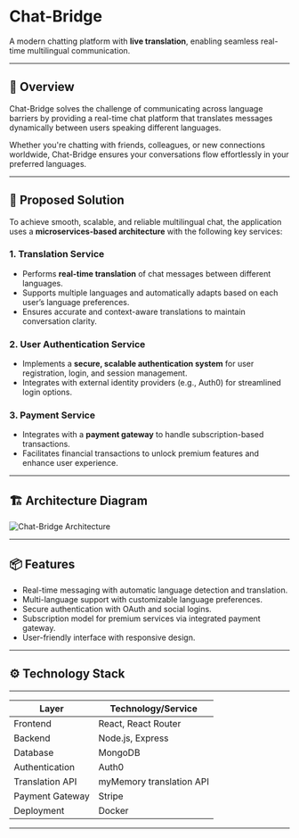 # Chat-Bridge

A modern chatting platform with **live translation**, enabling seamless real-time multilingual communication.

---

## 🚀 Overview

Chat-Bridge solves the challenge of communicating across language barriers by providing a real-time chat platform that translates messages dynamically between users speaking different languages. 

Whether you're chatting with friends, colleagues, or new connections worldwide, Chat-Bridge ensures your conversations flow effortlessly in your preferred languages.

---

## 🔧 Proposed Solution

To achieve smooth, scalable, and reliable multilingual chat, the application uses a **microservices-based architecture** with the following key services:

### 1. Translation Service
- Performs **real-time translation** of chat messages between different languages.
- Supports multiple languages and automatically adapts based on each user’s language preferences.
- Ensures accurate and context-aware translations to maintain conversation clarity.

### 2. User Authentication Service
- Implements a **secure, scalable authentication system** for user registration, login, and session management.
- Integrates with external identity providers (e.g., Auth0) for streamlined login options.

### 3. Payment Service
- Integrates with a **payment gateway** to handle subscription-based transactions.
- Facilitates financial transactions to unlock premium features and enhance user experience.

---

## 🏗 Architecture Diagram

![Chat-Bridge Architecture](https://github.com/user-attachments/assets/48aaed7e-3e52-4cc5-bd78-b1a41f70793e)
 

---

## 📦 Features

- Real-time messaging with automatic language detection and translation.
- Multi-language support with customizable language preferences.
- Secure authentication with OAuth and social logins.
- Subscription model for premium services via integrated payment gateway.
- User-friendly interface with responsive design.

---

## ⚙️ Technology Stack
-------------------------------------------------
| Layer            | Technology/Service         |
|------------------|----------------------------|
| Frontend         | React, React Router        |
| Backend          | Node.js, Express           |
| Database         | MongoDB                    |
| Authentication   | Auth0                      |
| Translation API  | myMemory translation API   |
| Payment Gateway  | Stripe                     |
| Deployment       | Docker                     |
-------------------------------------------------

